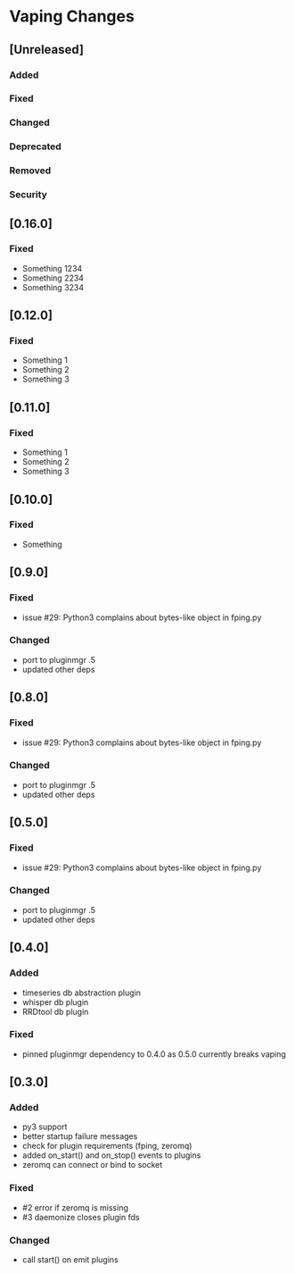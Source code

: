 # Vaping Changes

## [Unreleased]
### Added
### Fixed
### Changed
### Deprecated
### Removed
### Security


## [0.16.0]
### Fixed
- Something 1234
- Something 2234
- Something 3234

## [0.12.0]
### Fixed
- Something 1
- Something 2
- Something 3

## [0.11.0]
### Fixed
- Something 1
- Something 2
- Something 3


## [0.10.0]
### Fixed
- Something

## [0.9.0]
### Fixed
- issue #29: Python3 complains about bytes-like object in fping.py

### Changed
- port to pluginmgr .5
- updated other deps

## [0.8.0]
### Fixed
- issue #29: Python3 complains about bytes-like object in fping.py

### Changed
- port to pluginmgr .5
- updated other deps

## [0.5.0]
### Fixed
- issue #29: Python3 complains about bytes-like object in fping.py

### Changed
- port to pluginmgr .5
- updated other deps

## [0.4.0]
### Added
- timeseries db abstraction plugin
- whisper db plugin
- RRDtool db plugin

### Fixed
- pinned pluginmgr dependency to 0.4.0 as 0.5.0 currently breaks vaping


## [0.3.0]
### Added
- py3 support
- better startup failure messages
- check for plugin requirements (fping, zeromq)
- added on_start() and on_stop() events to plugins
- zeromq can connect or bind to socket

### Fixed
- #2 error if zeromq is missing
- #3 daemonize closes plugin fds

### Changed
- call start() on emit plugins
